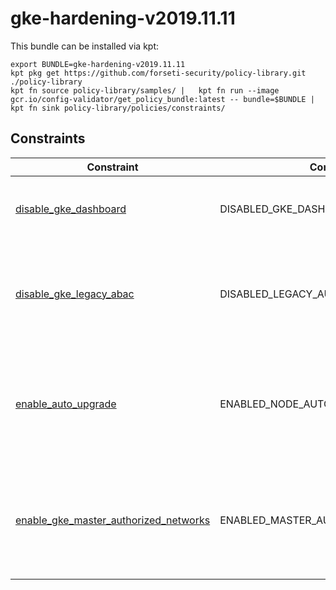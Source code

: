 # gke-hardening-v2019.11.11

This bundle can be installed via kpt:

```
export BUNDLE=gke-hardening-v2019.11.11
kpt pkg get https://github.com/forseti-security/policy-library.git ./policy-library
kpt fn source policy-library/samples/ |   kpt fn run --image gcr.io/config-validator/get_policy_bundle:latest -- bundle=$BUNDLE |   kpt fn sink policy-library/policies/constraints/
```

## Constraints

| Constraint                                                                                         | Control                           | Description                                                                       |
| -------------------------------------------------------------------------------------------------- | --------------------------------- | --------------------------------------------------------------------------------- |
| [disable_gke_dashboard](../../samples/gke_dashboard_disable.yaml)                                  | DISABLED_GKE_DASHBOARD            | Ensure Kubernetes web UI / Dashboard is disabled                                  |
| [disable_gke_legacy_abac](../../samples/gke_legacy_abac.yaml)                                      | DISABLED_LEGACY_AUTHORIZATION     | Ensure Legacy Authorization is set to Disabled on Kubernetes Engine Clusters      |
| [enable_auto_upgrade](../../samples/gke_node_pool_auto_upgrade.yaml)                               | ENABLED_NODE_AUTO_UPGRADE         | Ensure Automatic node upgrades is enabled on Kubernetes Engine Clusters nodes     |
| [enable_gke_master_authorized_networks](../../samples/gke_master_authorized_networks_enabled.yaml) | ENABLED_MASTER_AUTHORIZED_NETWORK | Ensure Master authorized networks is set to Enabled on Kubernetes Engine Clusters |

